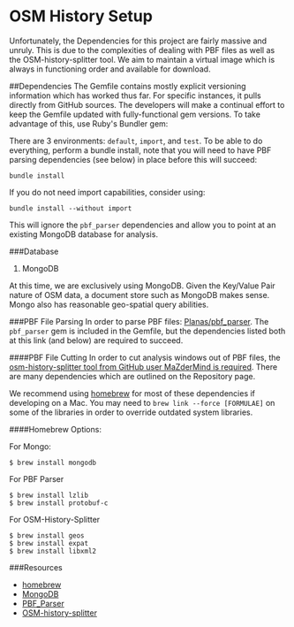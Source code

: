 OSM History Setup
=====

Unfortunately, the Dependencies for this project are fairly massive and unruly.  This is due to the complexities of dealing with PBF files as well as the OSM-history-splitter tool.  We aim to maintain a virtual image which is always in functioning order and available for download.

##Dependencies
The Gemfile contains mostly explicit versioning information which has worked thus far.  For specific instances, it pulls directly from GitHub sources.  The developers will make a continual effort to keep the Gemfile updated with fully-functional gem versions.  To take advantage of this, use Ruby's Bundler gem:

There are 3 environments: ```default```, ```import```, and ```test```.  To be able to do everything, perform a bundle install, note that you will need to have PBF parsing dependencies (see below) in place before this will succeed:

	bundle install
	
If you do not need import capabilities, consider using:

	bundle install --without import

This will ignore the ```pbf_parser``` dependencies and allow you to point at an existing MongoDB database for analysis.

###Database
1. MongoDB

At this time, we are exclusively using MongoDB.  Given the Key/Value Pair nature of OSM data, a document store such as MongoDB makes sense.  Mongo also has reasonable geo-spatial query abilities.

###PBF File Parsing
In order to parse PBF files: [Planas/pbf_parser](https://github.com/planas/pbf_parser).  The ```pbf_parser``` gem is included in the Gemfile, but the dependencies listed both at this link (and below) are required to succeed.

####PBF File Cutting
In order to cut analysis windows out of PBF files, the [osm-history-splitter tool from GitHub user MaZderMind is required](https://github.com/MaZderMind/osm-history-splitter).  There are many dependencies which are outlined on the Repository page.

We recommend using [homebrew](http://brew.sh/) for most of these dependencies if developing on a Mac.  You may need to ```brew link --force [FORMULAE]``` on some of the libraries in order to override outdated system libraries.

####Homebrew Options:

For Mongo:

	$ brew install mongodb

For PBF Parser

	$ brew install lzlib
	$ brew install protobuf-c

For OSM-History-Splitter

	$ brew install geos
	$ brew install expat
	$ brew install libxml2


###Resources
- [homebrew](http://brew.sh/)
- [MongoDB](http://www.mongodb.org/downloads)
- [PBF_Parser](https://github.com/planas/pbf_parser)
- [OSM-history-splitter](https://github.com/MaZderMind/osm-history-splitter)
